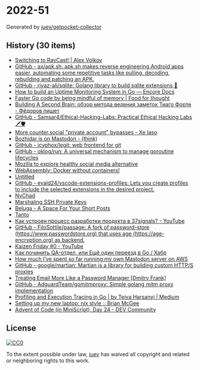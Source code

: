 # 2022-51

Generated by [juev/getpocket-collector](https://github.com/juev/getpocket-collector)

## History (30 items)

- [Switching to RayCast! | Alex Volkov](https://typefully.com/altryne/switching-to-raycast-jXXQYLj)
- [GitHub - ax/apk.sh: apk.sh makes reverse engineering Android apps easier, automating some repetitive tasks like pulling, decoding, rebuilding and patching an APK.](https://github.com/ax/apk.sh)
- [GitHub - riyaz-ali/sqlite: Golang library to build sqlite extensions :rocket:](https://github.com/riyaz-ali/sqlite)
- [How to build an Uptime Monitoring System in Go — Encore Docs](https://encore.dev/docs/tutorials/uptime)
- [Faster Go code by being mindful of memory | Food for thought](https://f4t.dev/software/go-performance-memory/)
- [Building A Second Brain: обзор метода ведения заметок Тиаго Форте - Фёдоров пишет](https://fedorovpishet.ru/basb/)
- [GitHub - Samsar4/Ethical-Hacking-Labs: Practical Ethical Hacking Labs 🗡🛡](https://github.com/Samsar4/Ethical-Hacking-Labs)
- [More counter.social "private account" bypasses - Xe Iaso](https://xeiaso.net/blog/more-coso-bypasses)
- [Bozhidar is on Mastodon - (think)](https://batsov.com/articles/2022/12/20/bozhidar-is-on-mastodon/)
- [GitHub - icyphox/legit: web frontend for git](https://github.com/icyphox/legit)
- [GitHub - oklog/run: A universal mechanism to manage goroutine lifecycles](https://github.com/oklog/run)
- [Mozilla to explore healthy social media alternative](https://blog.mozilla.org/en/mozilla/mozilla-launch-fediverse-instance-social-media-alternative/)
- [WebAssembly: Docker without containers!](https://wasmlabs.dev/articles/docker-without-containers/)
- [Untitled](https://www.uber.com/de/blog/devpod-improving-developer-productivity-at-uber/)
- [GitHub - evald24/vscode-extensions-profiles: Lets you create profiles to include the selected extensions in the desired project.](https://github.com/evald24/vscode-extensions-profiles)
- [NvChad](https://nvchad.com)
- [Marshaling SSH Private Keys](https://charm.sh/blog/ssh-key-marshal/)
- [Beluga - A Space For Your Short Posts](https://beluga.social)
- [Tanto](https://ronindojo.io/en/tanto)
- [Как устроен процесс разработки продукта в 37signals? - YouTube](https://www.youtube.com/watch?v=kzM3WCQ7YkE)
- [GitHub - FiloSottile/passage: A fork of password-store (https://www.passwordstore.org) that uses age (https://age-encryption.org) as backend.](https://github.com/FiloSottile/passage)
- [Kaizen Friday #0 - YouTube](https://www.youtube.com/watch?v=Cj-VR_CW1pQ)
- [Как починить QA-отдел, или Ещё один переезд в Go / Хабр](https://habr.com/ru/companies/ozontech/articles/707092/)
- [How much I’ve spent so far running my own Mastodon server on AWS](https://www.micahwalter.com/how-much-ive-spent-so-far-running-my-own-mastodon-server-on-aws/)
- [GitHub - google/martian: Martian is a library for building custom HTTP/S proxies](https://github.com/google/martian)
- [Treating Email More Like a Password Manager  [Dmitry Frank]](https://dmitryfrank.com/articles/treating_email_more_like_a_password_manager)
- [GitHub - AdguardTeam/gomitmproxy: Simple golang mitm proxy implementation](https://github.com/AdguardTeam/gomitmproxy)
- [Profiling and Execution Tracing in Go | by Teiva Harsanyi | Medium](https://teivah.medium.com/profiling-and-execution-tracing-in-go-a5e646970f5b)
- [Setting up my new laptop: nix style :: Brian McGee](https://bmcgee.ie/posts/2022/12/setting-up-my-new-laptop-nix-style/)
- [Advent of Code (in MiniScript), Day 24 - DEV Community](https://dev.to/joestrout/advent-of-code-in-miniscript-day-24-44fe)

## License

[![CC0](https://mirrors.creativecommons.org/presskit/buttons/88x31/svg/cc-zero.svg)](https://creativecommons.org/publicdomain/zero/1.0/)

To the extent possible under law, [juev](https://github.com/juev) has waived all copyright and related or neighboring rights to this work.
